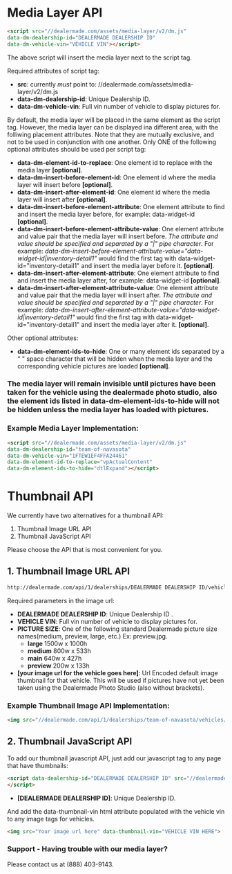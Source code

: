 # Media Layer API

```html
<script src="//dealermade.com/assets/media-layer/v2/dm.js" 
data-dm-dealership-id="DEALERMADE DEALERSHIP ID" 
data-dm-vehicle-vin="VEHICLE VIN"></script>
```

The above script will insert the media layer next to the script tag.

Required attributes of script tag:
* **src**: currently _must_ point to: //dealermade.com/assets/media-layer/v2/dm.js   
* **data-dm-dealership-id**: Unique Dealership ID.
* **data-dm-vehicle-vin**: Full vin number of vehicle to display pictures for.

By default, the media layer will be placed in the same element as the script tag. However, the media layer can be displayed ina different area, with the folliwing placement attributes. Note that they are mutually exclusive, and not to be used in conjunction with one another. Only ONE of the following optional attributes should be used per script tag:
* **data-dm-element-id-to-replace**: One element id to replace with the media layer **[optional]**.
* **data-dm-insert-before-element-id**: One element id where the media layer will insert before  **[optional]**.
* **data-dm-insert-after-element-id**: One element id where the media layer will insert after **[optional]**.
* **data-dm-insert-before-element-attribute**: One element attribute to find and insert the media layer before, for example: data-widget-id  **[optional]**.
* **data-dm-insert-before-element-attribute-value**: One element attribute and value pair that the media layer will insert before. _The attribute and value should be specified and separated by a "|" pipe character_. For example: _data-dm-insert-before-element-attribute-value="data-widget-id|inventory-detail1"_ would find the first tag with data-widget-id="inventory-detail1" and insert the media layer before it. **[optional]**.
* **data-dm-insert-after-element-attribute**: One element attribute to find and insert the media layer after, for example: data-widget-id  **[optional]**.
* **data-dm-insert-after-element-attribute-value**: One element attribute and value pair that the media layer will insert after. _The attribute and value should be specified and separated by a "|" pipe character_. For example: _data-dm-insert-after-element-attribute-value="data-widget-id|inventory-detail1"_ would find the first tag with data-widget-id="inventory-detail1" and insert the media layer after it. **[optional]**.

Other optional attributes:
* **data-dm-element-ids-to-hide**: One or many element ids separated by a " " space character that will be hidden when the media layer and the corresponding vehicle pictures are loaded  **[optional]**.

### The media layer will remain invisible until pictures have been taken for the vehicle using the dealermade photo studio, also the element ids listed in data-dm-element-ids-to-hide will not be hidden unless the media layer has loaded with pictures.

### Example Media Layer Implementation:

```html
<script src="//dealermade.com/assets/media-layer/v2/dm.js" 
data-dm-dealership-id="team-of-navasota" 
data-dm-vehicle-vin="1FTEW1EF4FFA24461"
data-dm-element-id-to-replace="vpActualContent"
data-dm-element-ids-to-hide="dtlExpand"></script>
```


# Thumbnail API

We currently have two alternatives for a thumbnail API:

1. Thumbnail Image URL API
2. Thumbnail JavaScript API

Please choose the API that is most convenient for you.

## 1. Thumbnail Image URL API
```html
http://dealermade.com/api/1/dealerships/DEALERMADE DEALERSHIP ID/vehicles/VEHICLE VIN/images/PICTURE SIZE.jpg?default_image_url=[your image url for the vehicle goes here]
```

Required parameters in the image url:
* **DEALERMADE DEALERSHIP ID**: Unique Dealership ID .
* **VEHICLE VIN**: Full vin number of vehicle to display pictures for.
* **PICTURE SIZE**: One of the following standard Dealermade picture size names(medium, preview, large, etc.) Ex: preview.jpg.
  * **large** 1500w x 1000h
  * **medium** 800w x 533h
  * **main** 640w x 427h
  * **preview** 200w x 133h
* **[your image url for the vehicle goes here]**: Url Encoded default image thumbnail for that vehicle.  This will be used if pictures have not yet been taken using the Dealermade Photo Studio (also without brackets).

### Example Thumbnail Image API Implementation:

```html
<img src="//dealermade.com/api/1/dealerships/team-of-navasota/vehicles/1FTFW1ET3DKD06282/images/preview.jpg?default_image_url=http%3A%2F%2Ftagoreimg.d2fs.net%2Fimg%2Fused%2Fford%2Ff-150%2F1ftfw1et3dkd06282%2F3777d222-6258-4cf3-b694-6d6acd014c01.jpeg%3Fw%3D160%26h%3D120"/>
```

## 2. Thumbnail JavaScript API

To add our thumbnail javascript API, just add our javascript tag to any page that have thumbnails:

```html
<script data-dealership-id="DEALERMADE DEALERSHIP ID" src="//dealermade.com/assets/thumbnails/v1/api.js">
</script>
```
* **[DEALERMADE DEALERSHIP ID]**: Unique Dealership ID.

And add the data-thumbnail-vin html attribute populated with the vehicle vin to any image tags for vehicles.

```html
<img src="Your image url here" data-thumbnail-vin="VEHICLE VIN HERE">
```




### Support - Having trouble with our media layer? 
Please contact us at (888) 403-9143.
